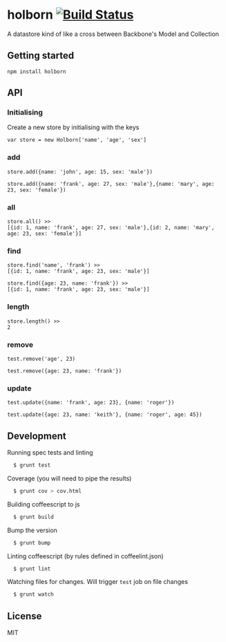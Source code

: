 # holborn [![Build Status](https://travis-ci.org/rnsloan/holborn.svg?branch=master)](https://travis-ci.org/rnsloan/holborn)

A datastore kind of like a cross between Backbone's Model and Collection


## Getting started

`npm install holborn`

## API

### Initialising

Create a new store by initialising with the keys

`var store = new Holborn['name', 'age', 'sex']`

### add

`store.add({name: 'john', age: 15, sex: 'male'})`

`store.add({name: 'frank', age: 27, sex: 'male'},{name: 'mary', age: 23, sex: 'female'})`

### all

```
store.all() >>
[{id: 1, name: 'frank', age: 27, sex: 'male'},{id: 2, name: 'mary', age: 23, sex: 'female'}]
```

### find

```
store.find('name', 'frank') >>
[{id: 1, name: 'frank', age: 23, sex: 'male'}]
```

```
store.find({age: 23, name: 'frank'}) >>
[{id: 1, name: 'frank', age: 23, sex: 'male'}]
```

### length

```
store.length() >>
2
```

### remove

`test.remove('age', 23)`

`test.remove({age: 23, name: 'frank'})`


### update

`test.update({name: 'frank', age: 23}, {name: 'roger'})`

`test.update({age: 23, name: 'keith'}, {name: 'roger', age: 45})`


## Development


Running spec tests and linting
```bash
  $ grunt test
```

Coverage (you will need to pipe the results)  
```bash
  $ grunt cov > cov.html
```

Building coffeescript to js  
```bash
  $ grunt build
```

Bump the version
```bash
  $ grunt bump
```

Linting coffeescript (by rules defined in coffeelint.json)
```bash
  $ grunt lint
```

Watching files for changes. Will trigger `test` job on file changes  
```bash
  $ grunt watch
```

## License

MIT
